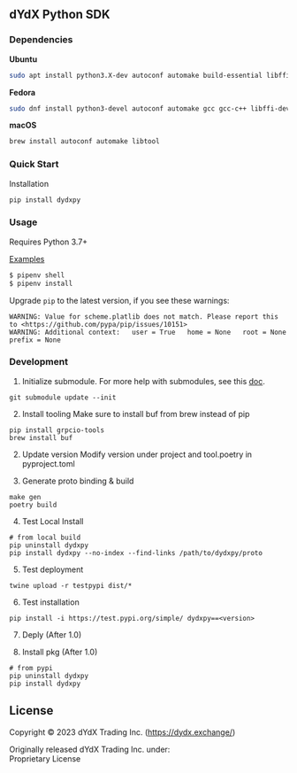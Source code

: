 ## dYdX Python SDK

### Dependencies

**Ubuntu**
```bash
sudo apt install python3.X-dev autoconf automake build-essential libffi-dev libtool pkg-config
```
**Fedora**
```bash
sudo dnf install python3-devel autoconf automake gcc gcc-c++ libffi-devel libtool make pkgconfig
```

**macOS**

```bash
brew install autoconf automake libtool
```

### Quick Start
Installation
```bash
pip install dydxpy
```

### Usage
Requires Python 3.7+

[Examples](https://github.com/dydxprotocol/dydxpy/tree/master/examples)
```bash
$ pipenv shell
$ pipenv install

```
Upgrade `pip` to the latest version, if you see these warnings:
  ```
  WARNING: Value for scheme.platlib does not match. Please report this to <https://github.com/pypa/pip/issues/10151>
  WARNING: Additional context:   user = True   home = None   root = None   prefix = None
  ```

### Development
1. Initialize submodule. For more help with submodules, see this [doc](https://www.notion.so/dydx/Git-Submodules-9a158282ac2145c9a3dde66dffa60f8f).
  ```
  git submodule update --init
  ```

2. Install tooling
  Make sure to install buf from brew instead of pip
  ```
  pip install grpcio-tools
  brew install buf
  ```

2. Update version
  Modify version under project and tool.poetry in pyproject.toml

3. Generate proto binding & build
  ```
  make gen
  poetry build
  ```

4. Test Local Install
  ```
  # from local build
  pip uninstall dydxpy
  pip install dydxpy --no-index --find-links /path/to/dydxpy/proto
  ```

5. Test deployment
  ```
  twine upload -r testpypi dist/* 
  ```

6. Test installation
  ```
  pip install -i https://test.pypi.org/simple/ dydxpy==<version>
  ```

7. Deply (After 1.0)

8. Install pkg (After 1.0)
  ```
  # from pypi
  pip uninstall dydxpy
  pip install dydxpy
  ```

## License

Copyright © 2023 dYdX Trading Inc. (https://dydx.exchange/)

Originally released dYdX Trading Inc. under: <br />
Proprietary License <br />
